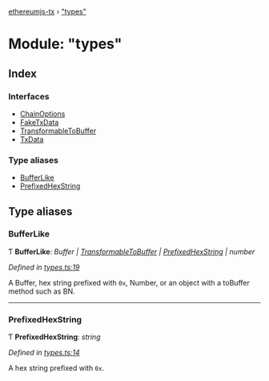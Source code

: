 [ethereumjs-tx](../README.md) › ["types"](_types_.md)

# Module: "types"

## Index

### Interfaces

* [ChainOptions](../interfaces/_types_.chainoptions.md)
* [FakeTxData](../interfaces/_types_.faketxdata.md)
* [TransformableToBuffer](../interfaces/_types_.transformabletobuffer.md)
* [TxData](../interfaces/_types_.txdata.md)

### Type aliases

* [BufferLike](_types_.md#bufferlike)
* [PrefixedHexString](_types_.md#prefixedhexstring)

## Type aliases

###  BufferLike

Ƭ **BufferLike**: *Buffer | [TransformableToBuffer](../interfaces/_index_.transformabletobuffer.md) | [PrefixedHexString](_types_.md#prefixedhexstring) | number*

*Defined in [types.ts:19](https://github.com/ethereumjs/ethereumjs-vm/blob/master/packages/tx/src/types.ts#L19)*

A Buffer, hex string prefixed with `0x`, Number, or an object with a toBuffer method such as BN.

___

###  PrefixedHexString

Ƭ **PrefixedHexString**: *string*

*Defined in [types.ts:14](https://github.com/ethereumjs/ethereumjs-vm/blob/master/packages/tx/src/types.ts#L14)*

A hex string prefixed with `0x`.

